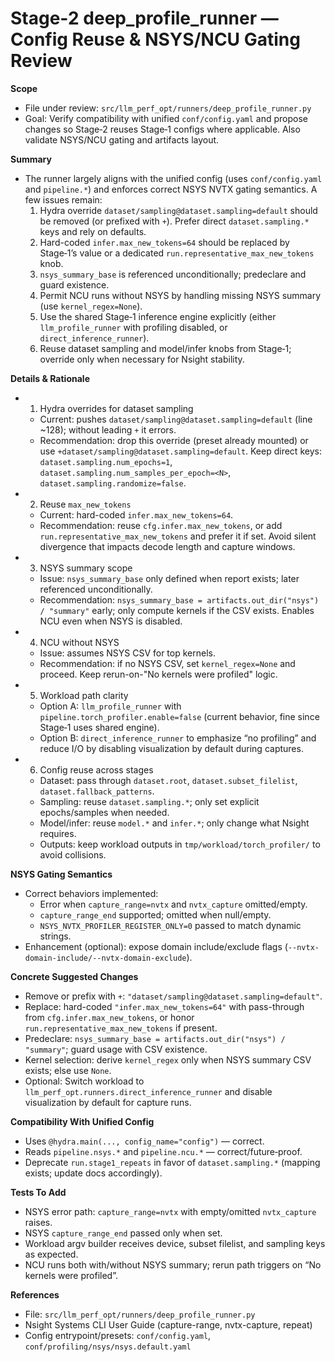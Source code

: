 # Stage‑2 deep_profile_runner — Config Reuse & NSYS/NCU Gating Review

**Scope**
- File under review: `src/llm_perf_opt/runners/deep_profile_runner.py`
- Goal: Verify compatibility with unified `conf/config.yaml` and propose changes so Stage‑2 reuses Stage‑1 configs where applicable. Also validate NSYS/NCU gating and artifacts layout.

**Summary**
- The runner largely aligns with the unified config (uses `conf/config.yaml` and `pipeline.*`) and enforces correct NSYS NVTX gating semantics. A few issues remain:
  1) Hydra override `dataset/sampling@dataset.sampling=default` should be removed (or prefixed with `+`). Prefer direct `dataset.sampling.*` keys and rely on defaults.
  2) Hard-coded `infer.max_new_tokens=64` should be replaced by Stage‑1’s value or a dedicated `run.representative_max_new_tokens` knob.
  3) `nsys_summary_base` is referenced unconditionally; predeclare and guard existence.
  4) Permit NCU runs without NSYS by handling missing NSYS summary (use `kernel_regex=None`).
  5) Use the shared Stage‑1 inference engine explicitly (either `llm_profile_runner` with profiling disabled, or `direct_inference_runner`).
  6) Reuse dataset sampling and model/infer knobs from Stage‑1; override only when necessary for Nsight stability.

**Details & Rationale**

- 1) Hydra overrides for dataset sampling
  - Current: pushes `dataset/sampling@dataset.sampling=default` (line ~128); without leading `+` it errors.
  - Recommendation: drop this override (preset already mounted) or use `+dataset/sampling@dataset.sampling=default`. Keep direct keys: `dataset.sampling.num_epochs=1`, `dataset.sampling.num_samples_per_epoch=<N>`, `dataset.sampling.randomize=false`.

- 2) Reuse `max_new_tokens`
  - Current: hard-coded `infer.max_new_tokens=64`.
  - Recommendation: reuse `cfg.infer.max_new_tokens`, or add `run.representative_max_new_tokens` and prefer it if set. Avoid silent divergence that impacts decode length and capture windows.

- 3) NSYS summary scope
  - Issue: `nsys_summary_base` only defined when report exists; later referenced unconditionally.
  - Recommendation: `nsys_summary_base = artifacts.out_dir("nsys") / "summary"` early; only compute kernels if the CSV exists. Enables NCU even when NSYS is disabled.

- 4) NCU without NSYS
  - Issue: assumes NSYS CSV for top kernels.
  - Recommendation: if no NSYS CSV, set `kernel_regex=None` and proceed. Keep rerun-on-"No kernels were profiled" logic.

- 5) Workload path clarity
  - Option A: `llm_profile_runner` with `pipeline.torch_profiler.enable=false` (current behavior, fine since Stage‑1 uses shared engine).
  - Option B: `direct_inference_runner` to emphasize “no profiling” and reduce I/O by disabling visualization by default during captures.

- 6) Config reuse across stages
  - Dataset: pass through `dataset.root`, `dataset.subset_filelist`, `dataset.fallback_patterns`.
  - Sampling: reuse `dataset.sampling.*`; only set explicit epochs/samples when needed.
  - Model/infer: reuse `model.*` and `infer.*`; only change what Nsight requires.
  - Outputs: keep workload outputs in `tmp/workload/torch_profiler/` to avoid collisions.

**NSYS Gating Semantics**
- Correct behaviors implemented:
  - Error when `capture_range=nvtx` and `nvtx_capture` omitted/empty.
  - `capture_range_end` supported; omitted when null/empty.
  - `NSYS_NVTX_PROFILER_REGISTER_ONLY=0` passed to match dynamic strings.
- Enhancement (optional): expose domain include/exclude flags (`--nvtx-domain-include/--nvtx-domain-exclude`).

**Concrete Suggested Changes**
- Remove or prefix with `+`: `"dataset/sampling@dataset.sampling=default"`.
- Replace: hard-coded `"infer.max_new_tokens=64"` with pass-through from `cfg.infer.max_new_tokens`, or honor `run.representative_max_new_tokens` if present.
- Predeclare: `nsys_summary_base = artifacts.out_dir("nsys") / "summary"`; guard usage with CSV existence.
- Kernel selection: derive `kernel_regex` only when NSYS summary CSV exists; else use `None`.
- Optional: Switch workload to `llm_perf_opt.runners.direct_inference_runner` and disable visualization by default for capture runs.

**Compatibility With Unified Config**
- Uses `@hydra.main(..., config_name="config")` — correct.
- Reads `pipeline.nsys.*` and `pipeline.ncu.*` — correct/future‑proof.
- Deprecate `run.stage1_repeats` in favor of `dataset.sampling.*` (mapping exists; update docs accordingly).

**Tests To Add**
- NSYS error path: `capture_range=nvtx` with empty/omitted `nvtx_capture` raises.
- NSYS `capture_range_end` passed only when set.
- Workload argv builder receives device, subset filelist, and sampling keys as expected.
- NCU runs both with/without NSYS summary; rerun path triggers on “No kernels were profiled”.

**References**
- File: `src/llm_perf_opt/runners/deep_profile_runner.py`
- Nsight Systems CLI User Guide (capture-range, nvtx-capture, repeat)
- Config entrypoint/presets: `conf/config.yaml`, `conf/profiling/nsys/nsys.default.yaml`
